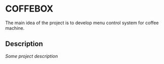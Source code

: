 # COFFEBOX
The main idea of the project is to develop menu control system for coffee machine.

## Description
*Some project description*